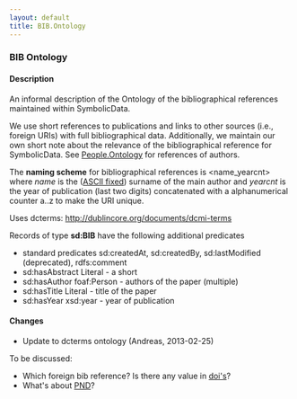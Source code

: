 ```yaml
---
layout: default
title: BIB.Ontology
---
```


### BIB Ontology

#### Description

An informal description of the Ontology of the bibliographical references maintained within SymbolicData.

We use short references to publications and links to other sources (i.e., foreign URIs) with full bibliographical data. Additionally, we maintain our own short note about the relevance of the bibliographical reference for SymbolicData. See [People.Ontology](People.Ontology "wikilink") for references of authors.

The **naming scheme** for bibliographical references is <name_yearcnt> where *name* is the ([ASCII fixed](Naming "wikilink")) surname of the main author and *yearcnt* is the year of publication (last two digits) concatenated with a alphanumerical counter a..z to make the URI unique.

Uses dcterms: <http://dublincore.org/documents/dcmi-terms>

Records of type **sd:BIB** have the following additional predicates

-   standard predicates sd:createdAt, sd:createdBy, sd:lastModified (deprecated), rdfs:comment
-   sd:hasAbstract Literal - a short
-   sd:hasAuthor foaf:Person - authors of the paper (multiple)
-   sd:hasTitle Literal - title of the paper
-   sd:hasYear xsd:year - year of publication

#### Changes

-   Update to dcterms ontology (Andreas, 2013-02-25)

To be discussed:

-   Which foreign bib reference? Is there any value in [doi's](http://www.doi.org)?
-   What's about [PND](http://de.wikipedia.org/wiki/Personennamendatei)?

